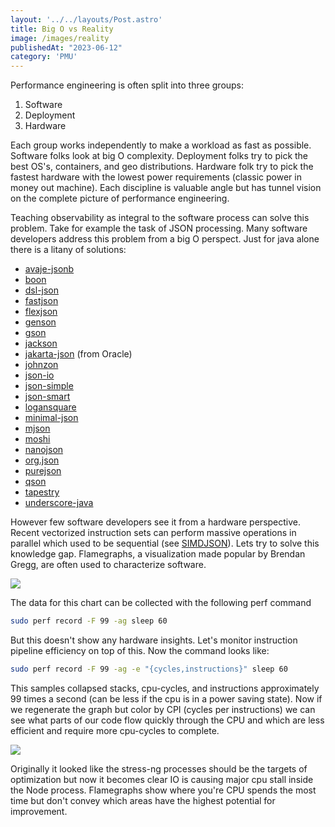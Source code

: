 ```yaml
---
layout: '../../layouts/Post.astro'
title: Big O vs Reality
image: /images/reality
publishedAt: "2023-06-12"
category: 'PMU'
---
```

Performance engineering is often split into three groups:

1. Software
2. Deployment
3. Hardware

Each group works independently to make a workload as fast as possible. Software folks look at big O complexity. Deployment folks try to pick the best OS's, containers, and geo distributions. Hardware folk try to pick the fastest hardware with the lowest power requirements (classic power in money out machine). Each discipline is valuable angle but has tunnel vision on the complete picture of performance engineering.

Teaching observability as integral to the software process can solve this problem. Take for example the task of JSON processing. Many software developers address this problem from a big O perspect. Just for java alone there is a litany of solutions:
* [avaje-jsonb](https://github.com/avaje/avaje-jsonb)
* [boon](https://github.com/boonproject/boon)
* [dsl-json](https://github.com/ngs-doo/dsl-json)
* [fastjson](https://github.com/alibaba/fastjson)
* [flexjson](http://flexjson.sourceforge.net/)
* [genson](https://owlike.github.io/genson/)
* [gson](https://github.com/google/gson)
* [jackson](https://github.com/FasterXML/jackson)
* [jakarta-json](https://jsonp.java.net/) (from Oracle)
* [johnzon](http://johnzon.apache.org/)
* [json-io](https://github.com/jdereg/json-io)
* [json-simple](https://code.google.com/archive/p/json-simple/)
* [json-smart](http://netplex.github.io/json-smart/)
* [logansquare](https://github.com/bluelinelabs/LoganSquare)
* [minimal-json](https://github.com/ralfstx/minimal-json)
* [mjson](https://github.com/bolerio/mjson)
* [moshi](https://github.com/square/moshi)
* [nanojson](https://github.com/mmastrac/nanojson)
* [org.json](https://github.com/stleary/JSON-java)
* [purejson](https://senthilganeshs.github.io/jsonp/)
* [qson](https://github.com/quarkusio/qson)
* [tapestry](https://tapestry.apache.org/json.html)
* [underscore-java](https://github.com/javadev/underscore-java)

However few software developers see it from a hardware perspective. Recent vectorized instruction sets can perform massive operations in parallel which used to be sequential (see [SIMDJSON](https://github.com/simdjson/simdjson)). Lets try to solve this knowledge gap. Flamegraphs, a visualization made popular by Brendan Gregg, are often used to characterize software.

<picture>
<img src="https://user-images.githubusercontent.com/86739774/262723936-c4150c50-2701-49ce-9fc3-f24df7ccdb22.svg" type="image/gif" loading="eager" class="post-content__img">
</picture>

The data for this chart can be collected with the following perf command
```sh
sudo perf record -F 99 -ag sleep 60
```
But this doesn't show any hardware insights. Let's monitor instruction pipeline efficiency on top of this. Now the command looks like:
```sh
sudo perf record -F 99 -ag -e "{cycles,instructions}" sleep 60
```

This samples collapsed stacks, cpu-cycles, and instructions approximately 99 times a second (can be less if the cpu is in a power saving state). Now if we regenerate the graph but color by CPI (cycles per instructions) we can see what parts of our code flow quickly through the CPU and which are less efficient and require more cpu-cycles to complete.

<picture>
<img src="https://user-images.githubusercontent.com/86739774/262725788-3af22cee-c76d-437f-af46-096a8b85d0a9.svg" type="image/gif" loading="eager" class="post-content__img">
</picture>

Originally it looked like the stress-ng processes should be the targets of optimization but now it becomes clear IO is causing major cpu stall inside the Node process. Flamegraphs show where you're CPU spends the most time but don't convey which areas have the highest potential for improvement.